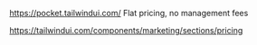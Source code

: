 https://pocket.tailwindui.com/
Flat pricing, no management fees

https://tailwindui.com/components/marketing/sections/pricing